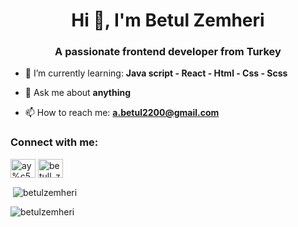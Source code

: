 <h1 align="center">Hi 👋, I'm Betul Zemheri</h1>
<h3 align="center">A passionate frontend developer from Turkey</h3>

- 🌱 I’m currently learning: **Java script - React - Html - Css - Scss**

- 💬 Ask me about **anything**

- 📫 How to reach me: **a.betul2200@gmail.com**

<h3 align="left">Connect with me:</h3>
<p align="left">
<a href="https://linkedin.com/in/ay%c5%9fe-bet%c3%bcl-zemheri-31a94622b/" target="blank"><img align="center" src="https://raw.githubusercontent.com/rahuldkjain/github-profile-readme-generator/master/src/images/icons/Social/linked-in-alt.svg" alt="ay%c5%9fe-bet%c3%bcl-zemheri-31a94622b/" height="30" width="40" /></a>
<a href="https://instagram.com/betull_zemherii/" target="blank"><img align="center" src="https://raw.githubusercontent.com/rahuldkjain/github-profile-readme-generator/master/src/images/icons/Social/instagram.svg" alt="betull_zemherii/" height="30" width="40" /></a>
</p>

<p>&nbsp;<img align="center" src="https://github-readme-stats.vercel.app/api?username=betulzemheri&show_icons=true&locale=en" alt="betulzemheri" /></p>

<p><img align="center" src="https://github-readme-streak-stats.herokuapp.com/?user=betulzemheri&" alt="betulzemheri" /></p>

